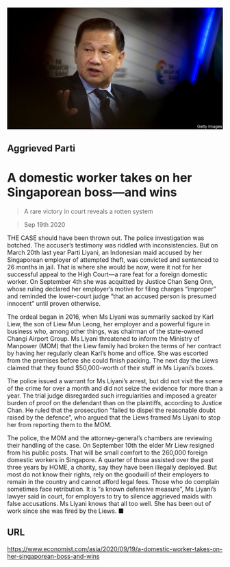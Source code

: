![](./images/20200919_ASP502.jpg)

## Aggrieved Parti

# A domestic worker takes on her Singaporean boss—and wins

> A rare victory in court reveals a rotten system

> Sep 19th 2020

THE CASE should have been thrown out. The police investigation was botched. The accuser’s testimony was riddled with inconsistencies. But on March 20th last year Parti Liyani, an Indonesian maid accused by her Singaporean employer of attempted theft, was convicted and sentenced to 26 months in jail. That is where she would be now, were it not for her successful appeal to the High Court—a rare feat for a foreign domestic worker. On September 4th she was acquitted by Justice Chan Seng Onn, whose ruling declared her employer’s motive for filing charges “improper” and reminded the lower-court judge “that an accused person is presumed innocent” until proven otherwise.

The ordeal began in 2016, when Ms Liyani was summarily sacked by Karl Liew, the son of Liew Mun Leong, her employer and a powerful figure in business who, among other things, was chairman of the state-owned Changi Airport Group. Ms Liyani threatened to inform the Ministry of Manpower (MOM) that the Liew family had broken the terms of her contract by having her regularly clean Karl’s home and office. She was escorted from the premises before she could finish packing. The next day the Liews claimed that they found $50,000-worth of their stuff in Ms Liyani’s boxes. 

The police issued a warrant for Ms Liyani’s arrest, but did not visit the scene of the crime for over a month and did not seize the evidence for more than a year. The trial judge disregarded such irregularities and imposed a greater burden of proof on the defendant than on the plaintiffs, according to Justice Chan. He ruled that the prosecution “failed to dispel the reasonable doubt raised by the defence”, who argued that the Liews framed Ms Liyani to stop her from reporting them to the MOM.

The police, the MOM and the attorney-general’s chambers are reviewing their handling of the case. On September 10th the elder Mr Liew resigned from his public posts. That will be small comfort to the 260,000 foreign domestic workers in Singapore. A quarter of those assisted over the past three years by HOME, a charity, say they have been illegally deployed. But most do not know their rights, rely on the goodwill of their employers to remain in the country and cannot afford legal fees. Those who do complain sometimes face retribution. It is “a known defensive measure”, Ms Liyani’s lawyer said in court, for employers to try to silence aggrieved maids with false accusations. Ms Liyani knows that all too well. She has been out of work since she was fired by the Liews. ■

## URL

https://www.economist.com/asia/2020/09/19/a-domestic-worker-takes-on-her-singaporean-boss-and-wins
